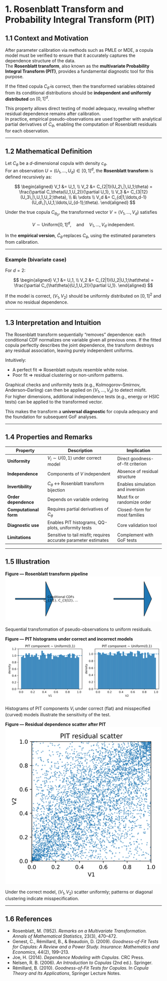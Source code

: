 # 1. Rosenblatt Transform and Probability Integral Transform (PIT)

## 1.1 Context and Motivation
After parameter calibration via methods such as PMLE or MDE, a copula
model must be verified to ensure that it accurately captures the
dependence structure of the data.  
The **Rosenblatt transform**, also known as the **multivariate
Probability Integral Transform (PIT)**, provides a fundamental
diagnostic tool for this purpose.

If the fitted copula $C_{\hat\theta}$ is correct, then the transformed
variables obtained from its conditional distributions should be
**independent and uniformly distributed** on $[0,1]^d$.

This property allows direct testing of model adequacy, revealing whether
residual dependence remains after calibration.  
In practice, empirical pseudo-observations are used together with
analytical partial derivatives of $C_\theta$, enabling the computation
of Rosenblatt residuals for each observation.

---

## 1.2 Mathematical Definition

Let $C_\theta$ be a $d$-dimensional copula with density $c_\theta$.  
For an observation $U=(U_1,\ldots,U_d)\in[0,1]^d$, the **Rosenblatt
transform** is defined recursively as:

$$
\begin{aligned}
V_1 &= U_1, \\
V_2 &= C_{2|1}(U_2\,|\,U_1;\theta)
     = \frac{\partial C_\theta(U_1,U_2)}{\partial U_1}, \\
V_3 &= C_{3|12}(U_3\,|\,U_1,U_2;\theta), \\
&\ \vdots \\
V_d &= C_{d|1,\ldots,d-1}(U_d\,|\,U_1,\ldots,U_{d-1};\theta).
\end{aligned}
$$

Under the true copula $C_{\theta_0}$, the transformed vector
$V=(V_1,\ldots,V_d)$ satisfies

$$
V \sim \text{Uniform}[0,1]^d,
\quad \text{and} \quad V_1,\ldots,V_d \text{ independent.}
$$

In the **empirical version**, $\hat C_{\hat\theta}$ replaces $C_\theta$,
using the estimated parameters from calibration.

---

### Example (bivariate case)

For $d=2$:

$$
\begin{aligned}
V_1 &= U_1, \\
V_2 &= C_{2|1}(U_2|U_1;\hat\theta)
     = \frac{\partial C_{\hat\theta}(U_1,U_2)}{\partial U_1}.
\end{aligned}
$$

If the model is correct, $(V_1,V_2)$ should be uniformly distributed on
$[0,1]^2$ and show no residual dependence.

---

## 1.3 Interpretation and Intuition

The Rosenblatt transform sequentially “removes” dependence:
each conditional CDF normalizes one variable given all previous ones.
If the fitted copula perfectly describes the joint dependence, the
transform destroys any residual association, leaving purely independent
uniforms.

Intuitively:
- A perfect fit ⇒ Rosenblatt outputs resemble white noise.  
- Poor fit ⇒ residual clustering or non-uniform patterns.  

Graphical checks and uniformity tests (e.g., Kolmogorov–Smirnov,
Anderson–Darling) can then be applied on $(V_1,\ldots,V_d)$ to detect
misfit.  
For higher dimensions, additional independence tests (e.g., energy or
HSIC tests) can be applied to the transformed vector.

This makes the transform a **universal diagnostic** for copula adequacy
and the foundation for subsequent GoF analyses.

---

## 1.4 Properties and Remarks

| Property | Description | Implication |
|-----------|--------------|-------------|
| **Uniformity** | $V_i \sim U(0,1)$ under correct model | Direct goodness-of-fit criterion |
| **Independence** | Components of $V$ independent | Absence of residual structure |
| **Invertibility** | $C_\theta$ ↔ Rosenblatt transform bijection | Enables simulation and inversion |
| **Order dependence** | Depends on variable ordering | Must fix or randomize order |
| **Computational form** | Requires partial derivatives of $C_\theta$ | Closed-form for most families |
| **Diagnostic use** | Enables PIT histograms, QQ-plots, uniformity tests | Core validation tool |
| **Limitations** | Sensitive to tail misfit; requires accurate parameter estimates | Complement with GoF tests |

---

## 1.5 Illustration

**Figure — Rosenblatt transform pipeline**  
![Rosenblatt transform pipeline](../assets/figures/04_diagnostics/rosenblatt_pipeline.svg)

Sequential transformation of pseudo-observations to uniform residuals.

**Figure — PIT histograms under correct and incorrect models**  
![PIT histograms](../assets/figures/04_diagnostics/pit_histograms.svg)

Histograms of PIT components $V_i$ under correct (flat) and misspecified
(curved) models illustrate the sensitivity of the test.

**Figure — Residual dependence scatter after PIT**  
![PIT residual scatter](../assets/figures/04_diagnostics/pit_residual_scatter.svg)

Under the correct model, $(V_1,V_2)$ scatter uniformly; patterns or
diagonal clustering indicate misspecification.

---

## 1.6 References

- Rosenblatt, M. (1952). *Remarks on a Multivariate Transformation.*
  *Annals of Mathematical Statistics*, 23(3), 470–472.  
- Genest, C., Rémillard, B., & Beaudoin, D. (2009).
  *Goodness-of-Fit Tests for Copulas: A Review and a Power Study.*
  *Insurance: Mathematics and Economics*, 44(2), 199–213.  
- Joe, H. (2014). *Dependence Modeling with Copulas.* CRC Press.  
- Nelsen, R. B. (2006). *An Introduction to Copulas* (2nd ed.). Springer.  
- Rémillard, B. (2010). *Goodness-of-Fit Tests for Copulas.*
  In *Copula Theory and Its Applications*, Springer Lecture Notes.
